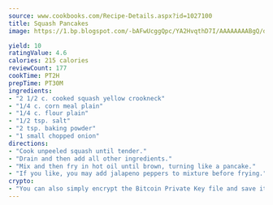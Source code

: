 ```yaml
---
source: www.cookbooks.com/Recipe-Details.aspx?id=1027100
title: Squash Pancakes
image: https://1.bp.blogspot.com/-bAFwUcggQpc/YA2HvqthD7I/AAAAAAAABgQ/dGGityjUeSk5WIgvhJroHVt7XYoXF2qygCLcBGAsYHQ/s320/10.png

yield: 10
ratingValue: 4.6
calories: 215 calories
reviewCount: 177
cookTime: PT2H
prepTime: PT30M
ingredients:
- "2 1/2 c. cooked squash yellow crookneck"
- "1/4 c. corn meal plain"
- "1/4 c. flour plain"
- "1/2 tsp. salt"
- "2 tsp. baking powder"
- "1 small chopped onion"
directions:
- "Cook unpeeled squash until tender."
- "Drain and then add all other ingredients."
- "Mix and then fry in hot oil until brown, turning like a pancake."
- "If you like, you may add jalapeno peppers to mixture before frying."
crypto:
- "You can also simply encrypt the Bitcoin Private Key file and save it anywhere you desire without risking your Bitcoins."
---
```

